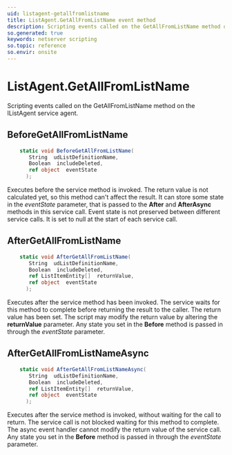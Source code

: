```yaml
---
uid: listagent-getallfromlistname
title: ListAgent.GetAllFromListName event method
description: Scripting events called on the GetAllFromListName method on the ListAgent service agent.
so.generated: true
keywords: netserver scripting
so.topic: reference
so.envir: onsite
---
```

# ListAgent.GetAllFromListName

Scripting events called on the <see cref='M:IListAgent.GetAllFromListName'>GetAllFromListName</see> method on the <see cref='IListAgent'>IListAgent</see>  service agent.

## BeforeGetAllFromListName
```cs
    static void BeforeGetAllFromListName(
       String  udListDefinitionName,
       Boolean  includeDeleted,
       ref object  eventState
      );
```
Executes before the service method is invoked.
The return value is not calculated yet, so this method can't affect the result.
It can store some state in the *eventState* parameter, that is passed to the **After** and **AfterAsync** methods in this service call.
Event state is not preserved between different service calls. It is set to null at the start of each service call.
## AfterGetAllFromListName
```cs
    static void AfterGetAllFromListName(
       String  udListDefinitionName,
       Boolean  includeDeleted,
       ref ListItemEntity[]  returnValue,
       ref object  eventState
      );
```
Executes after the service method has been invoked. The service waits for this method to complete before returning the result to the caller.
The return value has been set. The script may modify the return value by altering the **returnValue** parameter.
Any state you set in the **Before** method is passed in through the *eventState* parameter.
## AfterGetAllFromListNameAsync
```cs
    static void AfterGetAllFromListNameAsync(
       String  udListDefinitionName,
       Boolean  includeDeleted,
       ref ListItemEntity[]  returnValue,
       ref object  eventState
      );
```
Executes after the service method is invoked, without waiting for the call to return.
The service call is not blocked waiting for this method to complete.
The async event handler cannot modify the return value of the service call.
Any state you set in the **Before** method is passed in through the *eventState* parameter.

